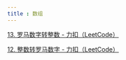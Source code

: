 ```yaml
---
title : 数组
---
```


[13. 罗马数字转整数 - 力扣（LeetCode）](https://leetcode.cn/problems/roman-to-integer/description/?envType=study-plan-v2&envId=top-interview-150)

[12. 整数转罗马数字 - 力扣（LeetCode）](https://leetcode.cn/problems/integer-to-roman/description/?envType=study-plan-v2&envId=top-interview-150)